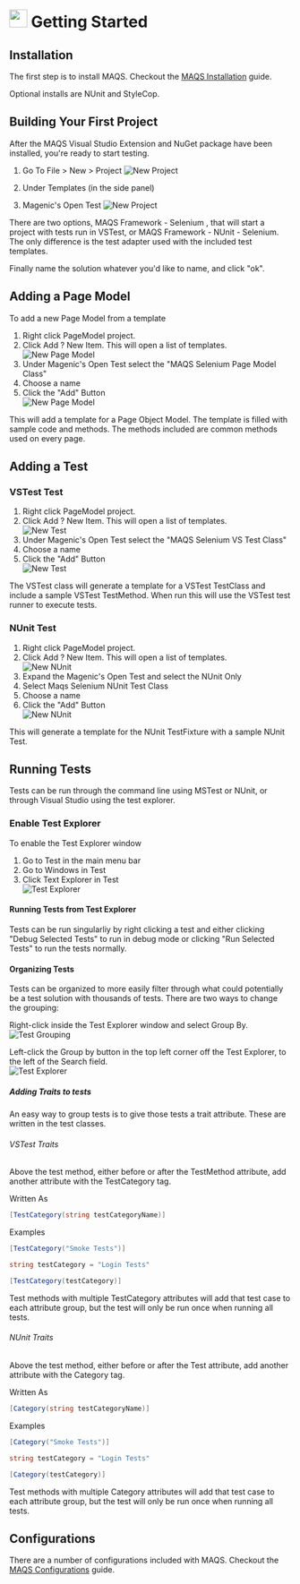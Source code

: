 # <img src="resources/maqslogo.ico" height="32" width="32"> Getting Started

## Installation
The first step is to install MAQS.  Checkout the [MAQS Installation](MAQS_4.4.0/Installation) guide.  
  
Optional installs are NUnit and StyleCop.

## Building Your First Project
After the MAQS Visual Studio Extension and NuGet package have been installed, you're ready to start testing.


1. Go To File > New > Project
![New Project](resources/NewProject1.png)  

2. Under Templates (in the side panel)

3. Magenic's Open Test
![New Project](resources/NewProject2.png)  

There are two options, MAQS Framework - Selenium , that will start a project with tests run in VSTest, or MAQS Framework - NUnit - Selenium.  
The only difference is the test adapter used with the included test templates.

Finally name the solution whatever you'd like to name, and click "ok".
## Adding a Page Model
To add a new Page Model from a template

1. Right click PageModel project.
2. Click Add ? New Item.  This will open a list of templates.  
![New Page Model](resources/NewPageModel1.png)  
3. Under Magenic's Open Test select the "MAQS Selenium Page Model Class"
3. Choose a name
4. Click the "Add" Button  
![New Page Model](resources/NewPageModel2.png)  

This will add a template for a Page Object Model.  The template is filled with sample code and methods.  The methods included are common methods used on every page.
## Adding a Test
### VSTest Test
1. Right click PageModel project.
2. Click Add ? New Item.  This will open a list of templates.  
![New Test](resources/NewTest1.png)  
3. Under Magenic's Open Test select the "MAQS Selenium VS Test Class"
3. Choose a name
4. Click the "Add" Button  
![New Test](resources/NewTest2.png)  

The VSTest class will generate a template for a VSTest TestClass and include a sample VSTest TestMethod.  When run this will use the VSTest test runner to execute tests.
### NUnit Test
1. Right click PageModel project.
2. Click Add ? New Item.  This will open a list of templates.  
![New NUnit](resources/NewTest1.png)  
3. Expand the Magenic's Open Test and select the NUnit Only
3. Select Maqs Selenium NUnit Test Class
4. Choose a name
5. Click the "Add" Button  
![New NUnit](resources/NewNUnitTest2.png)


This will generate a template for the NUnit TestFixture with a sample NUnit Test.
## Running Tests
Tests can be run through the command line using MSTest or NUnit, or through Visual Studio using the test explorer.

### Enable Test Explorer
To enable the Test Explorer window
1. Go to Test in the main menu bar
2. Go to Windows in Test
3. Click Text Explorer in Test  
![Test Explorer](resources/TestExplorer1.png)

#### Running Tests from Test Explorer
Tests can be run singularliy by right clicking a test and either clicking "Debug Selected Tests" to run in debug mode or clicking "Run Selected Tests" to run the tests normally.

#### Organizing Tests
Tests can be organized to more easily filter through what could potentially be a test solution with thousands of tests.  There are two ways to change the grouping:

Right-click inside the Test Explorer window and select Group By.  
![Test Grouping](resources/Groupin1.png)

Left-click the Group by button in the top left corner off the Test Explorer, to the left of the Search field.   
![Test Explorer](resources/Groupin2.png)

##### Adding Traits to tests
An easy way to group tests is to give those tests a trait attribute.  These are written in the test classes.

###### VSTest Traits
Above the test method, either before or after the TestMethod attribute, add another attribute with the TestCategory tag.

Written As
```csharp
[TestCategory(string testCategoryName)]
```

Examples
```csharp
[TestCategory("Smoke Tests")]
```

```csharp
string testCategory = "Login Tests"

[TestCategory(testCategory)]
```
Test methods with multiple TestCategory attributes will add that test case to each attribute group, but the test will only be run once when running all tests.

###### NUnit Traits
Above the test method, either before or after the Test attribute, add another attribute with the Category tag.

Written As
```csharp
[Category(string testCategoryName)]
```

Examples
```csharp
[Category("Smoke Tests")]
```

```csharp
string testCategory = "Login Tests"

[Category(testCategory)]
```
Test methods with multiple Category attributes will add that test case to each attribute group, but the test will only be run once when running all tests.


## Configurations
There are a number of configurations included with MAQS.  Checkout the [MAQS Configurations](MAQS_4.4.0/Configuration.md) guide.